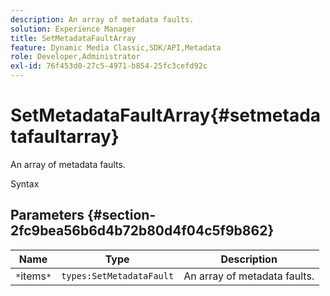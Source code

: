 ```yaml
---
description: An array of metadata faults.
solution: Experience Manager
title: SetMetadataFaultArray
feature: Dynamic Media Classic,SDK/API,Metadata
role: Developer,Administrator
exl-id: 76f453d0-27c5-4971-b854-25fc3cefd92c
---
```

# SetMetadataFaultArray{#setmetadatafaultarray}

An array of metadata faults.

 Syntax 

## Parameters {#section-2fc9bea56b6d4b72b80d4f04c5f9b862}

|  Name  | Type  | Description  |
|---|---|---|
|  `*`items`*`  | `types:SetMetadataFault`  | An array of metadata faults.  |
